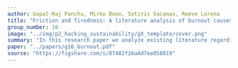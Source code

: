 ```yaml
---
author: Gopal-Raj Panchu, Mirko Boon, Sotiris Vacanas, Reeve Lorena
title: "Friction and Tiredness: A literature analysis of burnout causes in the field of software engineering"
group_number: 16
image: "../img/p2_hacking_sustainability/gX_template/cover.png"
summary: "In this research paper we analyze existing literature regarding burnout in the software engineering field."
paper: "../papers/g16_burnout.pdf"
source: "https://figshare.com/s/87482f16a4d7ee058819"
---
```

